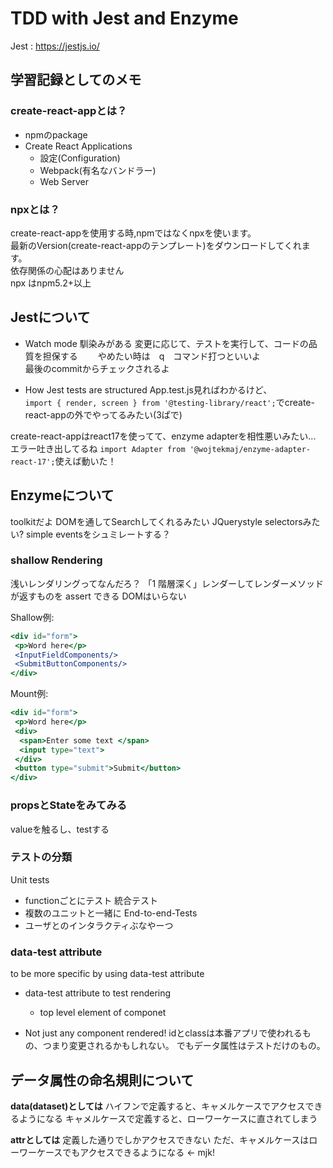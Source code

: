 # TDD with Jest and Enzyme

Jest : https://jestjs.io/

## 学習記録としてのメモ

### create-react-appとは？
- npmのpackage
- Create React Applications  
    - 設定(Configuration)  
    - Webpack(有名なバンドラー)  
    - Web Server  

### npxとは？
create-react-appを使用する時,npmではなくnpxを使います。  
最新のVersion(create-react-appのテンプレート)をダウンロードしてくれます。  
依存関係の心配はありません  
npx はnpm5.2+以上  

## Jestについて
- Watch mode
馴染みがある
変更に応じて、テストを実行して、コードの品質を担保する　　
やめたい時は　q　コマンド打つといいよ  
最後のcommitからチェックされるよ  


- How Jest tests are structured
App.test.js見ればわかるけど、  
`import { render, screen } from '@testing-library/react';`でcreate-react-appの外でやってるみたい(3ぱで)

create-react-appはreact17を使ってて、enzyme adapterを相性悪いみたい...
エラー吐き出してるね
`import Adapter from '@wojtekmaj/enzyme-adapter-react-17';`使えば動いた！

## Enzymeについて
toolkitだよ
DOMを通してSearchしてくれるみたい JQuerystyle selectorsみたい?
simple eventsをシュミレートする？

### shallow Rendering
浅いレンダリングってなんだろ？
「1 階層深く」レンダーしてレンダーメソッドが返すものを assert できる
DOMはいらない  

Shallow例:  
```jsx
<div id="form">
 <p>Word here</p>
 <InputFieldComponents/>
 <SubmitButtonComponents/>
</div>
```
Mount例:
```jsx
<div id="form">
 <p>Word here</p>
 <div>
  <span>Enter some text </span>
  <input type="text">
 </div>
 <button type="submit">Submit</button>
</div>
```

### propsとStateをみてみる
valueを触るし、testする

### テストの分類
Unit tests
- functionごとにテスト
統合テスト
- 複数のユニットと一緒に
End-to-end-Tests
- ユーザとのインタラクティぶなやーつ

### data-test attribute
to be more specific by using data-test attribute 
- data-test attribute to test rendering
  - top level element of componet

- Not just any component rendered!
 idとclassは本番アプリで使われるもの、つまり変更されるかもしれない。
 でもデータ属性はテストだけのもの。

## データ属性の命名規則について
**data(dataset)としては**
ハイフンで定義すると、キャメルケースでアクセスできるようになる
キャメルケースで定義すると、ローワーケースに直されてしまう

**attrとしては**
定義した通りでしかアクセスできない
ただ、キャメルケースはローワーケースでもアクセスできるようになる <- mjk!
